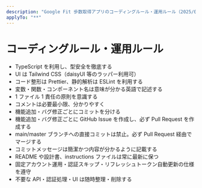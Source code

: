 ```yaml
---
description: "Google Fit 歩数取得アプリのコーディングルール・運用ルール（2025/06/24更新）"
applyTo: "**"
---
```


# コーディングルール・運用ルール

-   TypeScript を利用し、型安全を徹底する
-   UI は Tailwind CSS（daisyUI 等のラッパー利用可）
-   コード整形は Prettier、静的解析は ESLint を利用する
-   変数・関数・コンポーネント名は意味が分かる英語で記述する
-   1 ファイル 1 責任の原則を意識する
-   コメントは必要最小限、分かりやすく
-   機能追加・バグ修正ごとにコミットを分ける
-   機能追加・バグ修正ごとに GitHub Issue を作成し、必ず Pull Request を作成する
-   main/master ブランチへの直接コミットは禁止。必ず Pull Request 経由でマージする
-   コミットメッセージは簡潔かつ内容が分かるように記載する
-   README や設計書、instructions ファイルは常に最新に保つ
-   固定アカウント運用・認証スキップ・リフレッシュトークン自動更新の仕様を遵守
-   不要な API・認証処理・UI は随時整理・削除する
